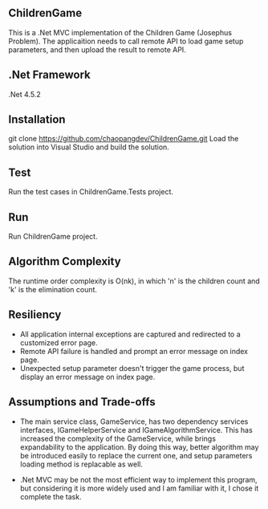 ## ChildrenGame

This is a .Net MVC implementation of the Children Game (Josephus Problem). 
The applicaition needs to call remote API to load game setup parameters, 
and then upload the result to remote API.

## .Net Framework

.Net 4.5.2

## Installation

git clone https://github.com/chaopangdev/ChildrenGame.git
Load the solution into Visual Studio and build the solution.

## Test

Run the test cases in ChildrenGame.Tests project.

## Run

Run ChildrenGame project.

## Algorithm Complexity

The runtime order complexity is O(nk), in which 'n' is the children count and 'k' is the elimination count.

## Resiliency

* All application internal exceptions are captured and redirected to a customized error page. 
* Remote API failure is handled and prompt an error message on index page.
* Unexpected setup parameter doesn't trigger the game process, but display an error message on index page.

## Assumptions and Trade-offs

* The main service class, GameService, has two dependency services interfaces, IGameHelperService and IGameAlgorithmService. This has increased the complexity of the GameService, while brings expandability to the application. By doing this way, better algorithm may be introduced easily to replace the current one, and setup parameters loading method is replacable as well. 

* .Net MVC may be not the most efficient way to implement this program, but considering it is more widely used and I am familiar with it, I chose it complete the task.